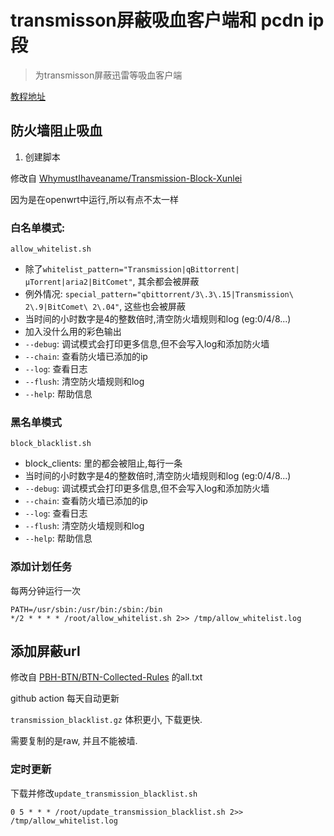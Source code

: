 # transmisson屏蔽吸血客户端和 pcdn ip段

> 为transmisson屏蔽迅雷等吸血客户端

[教程地址](https://github.com/jqtmviyu/BTN-Collected-Rules)


## 防火墙阻止吸血

1. 创建脚本

修改自 [WhymustIhaveaname/Transmission-Block-Xunlei](https://github.com/WhymustIhaveaname/Transmission-Block-Xunlei)

因为是在openwrt中运行,所以有点不太一样

###  白名单模式: 

`allow_whitelist.sh`

* 除了`whitelist_pattern="Transmission|qBittorrent|µTorrent|aria2|BitComet"`, 其余都会被屏蔽
* 例外情况: `special_pattern="qbittorrent/3\.3\.15|Transmission\ 2\.9|BitComet\ 2\.04"`, 这些也会被屏蔽
* 当时间的小时数字是4的整数倍时,清空防火墙规则和log (eg:0/4/8...)
* 加入没什么用的彩色输出
* `--debug`: 调试模式会打印更多信息,但不会写入log和添加防火墙
* `--chain`: 查看防火墙已添加的ip
* `--log`: 查看日志
* `--flush`: 清空防火墙规则和log
* `--help`: 帮助信息

### 黑名单模式

`block_blacklist.sh`

* block_clients: 里的都会被阻止,每行一条
* 当时间的小时数字是4的整数倍时,清空防火墙规则和log (eg:0/4/8...)
* `--debug`: 调试模式会打印更多信息,但不会写入log和添加防火墙
* `--chain`: 查看防火墙已添加的ip
* `--log`: 查看日志
* `--flush`: 清空防火墙规则和log
* `--help`: 帮助信息

### 添加计划任务

每两分钟运行一次

```crontab
PATH=/usr/sbin:/usr/bin:/sbin:/bin
*/2 * * * * /root/allow_whitelist.sh 2>> /tmp/allow_whitelist.log
```

## 添加屏蔽url

修改自 [PBH-BTN/BTN-Collected-Rules](https://github.com/PBH-BTN/BTN-Collected-Rules) 的all.txt

github action 每天自动更新

`transmission_blacklist.gz` 体积更小, 下载更快.

需要复制的是raw, 并且不能被墙.

### 定时更新

下载并修改`update_transmission_blacklist.sh`

```crontab
0 5 * * * /root/update_transmission_blacklist.sh 2>> /tmp/allow_whitelist.log
```